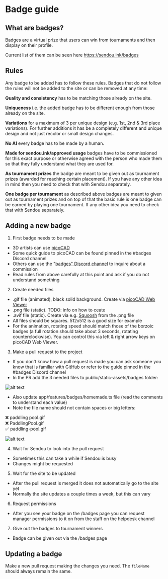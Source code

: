 # Badge guide

## What are badges?

Badges are a virtual prize that users can win from tournaments and then display on their profile.

Current list of them can be seen here https://sendou.ink/badges

## Rules

Any badge to be added has to follow these rules. Badges that do not follow the rules will not be added to the site or can be removed at any time:

**Quality and consistency** has to be matching those already on the site.

**Uniqueness** i.e. the added badge has to be different enough from those already on the site.

**Variations** for a maximum of 3 per unique design (e.g. 1st, 2nd & 3rd place variations). For further additions it has be a completely different and unique design and not just recolor or small design changes.

**No AI** every badge has to be made by a human.

**Made for sendou.ink/approved usage** badges have to be commissioned for this exact purpose or otherwise agreed with the person who made them so that they fully understand what they are used for.

**As tournament prizes** the badge are meant to be given out as tournament prizes (awarded for reaching certain placement). If you have any other idea in mind then you need to check that with Sendou separately.

**One badge per tournament** as described above badges are meant to given out as tournament prizes and on top of that the basic rule is one badge can be earned by playing one tournament. If any other idea you need to check that with Sendou separately.

## Adding a new badge

1. First badge needs to be made

- 3D artists can use [picoCAD](https://johanpeitz.itch.io/picocad)
- Some quick guide to picoCAD can be found pinned in the #badges Discord channel
- Others can use the "[badges" Discord channel](https://discord.gg/sendou) to inquire about a commission
- Read rules from above carefully at this point and ask if you do not understand something

2. Create needed files

- .gif file (animated), black solid background. Create via [picoCAD Web Viewer](https://lucatronica.github.io/picocad-web-viewer/)
- .png file (static). TODO: info on how to ceate
- .avif file (static). Create via e.g. [Squoosh](https://squoosh.app/) from the .png file
- All files should be squares. 512x512 is a good size for example
- For the animation, rotating speed should match those of the borzoic badges (a full rotation should take about 3 seconds, rotating counterclockwise). You can control this via left & right arrow keys on picoCAD Web Viewer.

3. Make a pull request to the project

- If you don't know how a pull request is made you can ask someone you know that is familiar with GitHub or refer to the guide pinned in the #badges Discord channel
- In the PR add the 3 needed files to public/static-assets/badges folder:

![alt text](img/badges-1.png)

- Also update app/features/badges/homemade.ts file (read the comments to understand each value)
- Note the file name should not contain spaces or big letters:

❌ paddling pool.gif  
❌ PaddlingPool.gif  
✅ paddling-pool.gif

![alt text](img/badges-2.png)

4. Wait for Sendou to look into the pull request

- Sometimes this can take a while if Sendou is busy
- Changes might be requested

5. Wait for the site to be updated

- After the pull request is merged it does not automatically go to the site yet
- Normally the site updates a couple times a week, but this can vary

6. Request permissions

- After you see your badge on the /badges page you can request manager permissions to it on from the staff on the helpdesk channel

7. Give out the badges to tournament winners

- Badge can be given out via the /badges page

## Updating a badge

Make a new pull request making the changes you need. The `fileName` should always remain the same.
